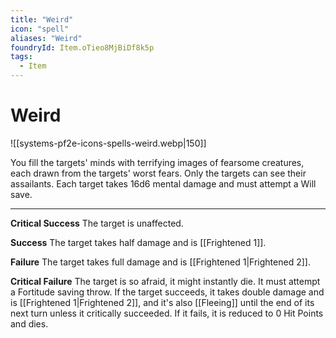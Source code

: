 ```yaml
---
title: "Weird"
icon: "spell"
aliases: "Weird"
foundryId: Item.oTieo8MjBiDf8k5p
tags:
  - Item
---
```


# Weird
![[systems-pf2e-icons-spells-weird.webp|150]]

You fill the targets' minds with terrifying images of fearsome creatures, each drawn from the targets' worst fears. Only the targets can see their assailants. Each target takes 16d6 mental damage and must attempt a Will save.

* * *

**Critical Success** The target is unaffected.

**Success** The target takes half damage and is [[Frightened 1]].

**Failure** The target takes full damage and is [[Frightened 1|Frightened 2]].

**Critical Failure** The target is so afraid, it might instantly die. It must attempt a Fortitude saving throw. If the target succeeds, it takes double damage and is [[Frightened 1|Frightened 2]], and it's also [[Fleeing]] until the end of its next turn unless it critically succeeded. If it fails, it is reduced to 0 Hit Points and dies.
